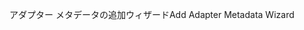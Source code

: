 <span data-ttu-id="8659b-101">アダプター メタデータの追加ウィザード</span><span class="sxs-lookup"><span data-stu-id="8659b-101">Add Adapter Metadata Wizard</span></span>